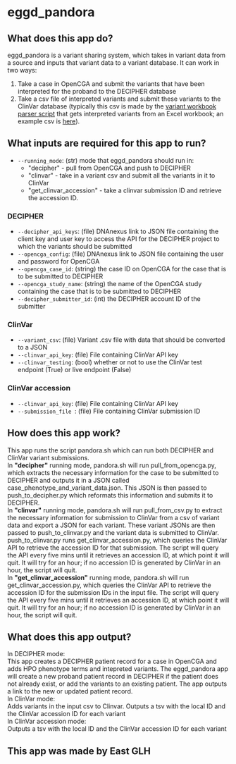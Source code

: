 # eggd_pandora

## What does this app do?
eggd_pandora is a variant sharing system, which takes in variant data from a source and inputs that variant data to a variant database. It can work in two ways:
1. Take a case in OpenCGA and submit the variants that have been interpreted for the proband to the DECIPHER database
2. Take a csv file of interpreted variants and submit these variants to the ClinVar database (typically this csv is made by the [variant workbook parser script](https://github.com/eastgenomics/variant_workbook_parser/) that gets interpreted variants from an Excel workbook; an example csv is [here](resources/home/dnanexus/tests/test_data/test_variant.csv)).

## What inputs are required for this app to run?
* `--running_mode`: (str) mode that eggd_pandora should run in:
    * "decipher" - pull from OpenCGA and push to DECIPHER
    * "clinvar" - take in a variant csv and submit all the variants in it to ClinVar
    * "get_clinvar_accession" - take a clinvar submission ID and retrieve the accession ID.

### DECIPHER
* `--decipher_api_keys`: (file) DNAnexus link to JSON file containing the client key and user key to access the API for the DECIPHER project to which the variants should be submitted
* `--opencga_config`: (file) DNAnexus link to JSON file containing the user and password for OpenCGA
* `--opencga_case_id`: (string) the case ID on OpenCGA for the case that is to be submitted to DECIPHER
* `--opencga_study_name`: (string) the name of the OpenCGA study containing the case that is to be submitted to DECIPHER
* `--decipher_submitter_id`: (int) the DECIPHER account ID of the submitter
### ClinVar
* `--variant_csv`: (file) Variant .csv file with data that should be converted to a JSON
* `--clinvar_api_key`: (file) File containing ClinVar API key
* `--clinvar_testing`: (bool) whether or not to use the ClinVar test endpoint (True) or live endpoint (False)
### ClinVar accession
* `--clinvar_api_key`: (file) File containing ClinVar API key
* `--submission_file `: (file) File containing ClinVar submission ID


## How does this app work?
This app runs the script pandora.sh which can run both DECIPHER and ClinVar variant submissions.\
In **"decipher"** running mode, pandora.sh will run pull_from_opencga.py, which extracts the necessary information for the case to be submitted to DECIPHER and outputs it in a JSON called case_phenotype_and_variant_data.json. This JSON is then passed to push_to_decipher.py which reformats this information and submits it to DECIPHER.\
In **"clinvar"** running mode, pandora.sh will run pull_from_csv.py to extract the necessary information for submission to ClinVar from a csv of variant data and export a JSON for each variant. These variant JSONs are then passed to push_to_clinvar.py and the variant data is submitted to ClinVar. push_to_clinvar.py runs get_clinvar_accession.py, which queries the ClinVar API to retrieve the accession ID for that submission. The script will query the API every five mins until it retrieves an accession ID, at which point it will quit. It will try for an hour; if no accession ID is generated by ClinVar in an hour, the script will quit.\
In **"get_clinvar_accession"** running mode, pandora.sh will run get_clinvar_accession.py, which queries the ClinVar API to retrieve the accession ID for the submission IDs in the input file. The script will query the API every five mins until it retrieves an accession ID, at which point it will quit. It will try for an hour; if no accession ID is generated by ClinVar in an hour, the script will quit.

## What does this app output?
In DECIPHER mode:\
This app creates a DECIPHER patient record for a case in OpenCGA and adds HPO phenotype terms and intepreted variants. The eggd_pandora app will create a new proband patient record in DECIPHER if the patient does not already exist, or add the variants to an existing patient. The app outputs a link to the new or updated patient record.\
In ClinVar mode:\
Adds variants in the input csv to Clinvar. Outputs a tsv with the local ID and the ClinVar accession ID for each variant\
In ClinVar accession mode:\
Outputs a tsv with the local ID and the ClinVar accession ID for each variant

## This app was made by East GLH